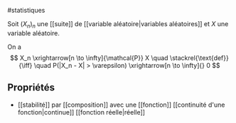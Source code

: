 #statistiques 

Soit $(X_n)_n$ une [[suite]] de [[variable aléatoire|variables aléatoires]] et $X$ une variable aléatoire.

On a 
$$
X_n \xrightarrow[n \to \infty]{\mathcal{P}} X \quad \stackrel{\text{def}}{\iff} \quad P(|X_n - X| > \varepsilon) \xrightarrow[n \to \infty]{} 0
$$

## Propriétés

- [[stabilité]] par [[composition]] avec une [[fonction]] [[continuité d'une fonction|continue]] [[fonction réelle|réelle]]